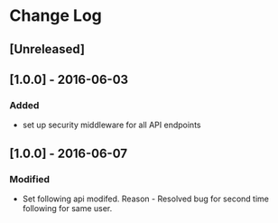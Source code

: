 # Change Log
## [Unreleased]
## [1.0.0] - 2016-06-03
### Added
- set up security middleware for all API endpoints
## [1.0.0] - 2016-06-07
### Modified
- Set following api modifed. Reason - Resolved bug for second time following for same user.
  
